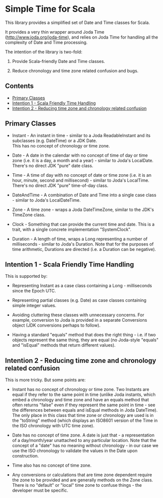 # Simple Time for Scala

This library provides a simplified set of Date and Time classes for Scala.

It provides a very thin wrapper around Joda Time (http://www.joda.org/joda-time), and relies on Joda Time for 
handling all the complexity of Date and Time processing.

The intention of the library is two-fold:

1. Provide Scala-friendly Date and Time classes.

2. Reduce chronology and time zone related confusion and bugs.

## Contents

* [Primary Classes](#primary-classes)
* [Intention 1 - Scala Friendly Time Handling](#intention-1---scala-friendly-time-handling)
* [Intention 2 - Reducing time zone and chronology related confusion](#intention-2---reducing-time-zone-and-chronology-related-confusion)


## Primary Classes

* Instant - An instant in time - similar to a Joda ReadableInstant and its subclasses (e.g. DateTime) or a JDK Date.  
  This has no concept of chronology or time zone.
  
* Date - A date in the calendar with no concept of time of day or time zone (i.e. it is a day, a month and a year) -
  similar to Joda's LocalDate.  There's no direct JDK "pure" date class.
  
* Time - A time of day with no concept of date or time zone (i.e. it is an hour, minute, second and millisecond) -
  similar to Joda's LocalTime.  There's no direct JDK "pure" time-of-day class.
  
* DateAndTime - A combination of Date and Time into a single case class - similar to Joda's LocalDateTime.

* Zone - A time zone - wraps a Joda DateTimeZone, similar to the JDK's TimeZone class.

* Clock - Something that can provide the current time and date.  This is a trait, with a single concrete 
  implementation "SystemClock".

* Duration - A length of time, wraps a Long representing a number of milliseconds - similar to Joda's Duration.  Note
  that for the purposes of time arithmetic, Durations are directed (i.e. a Duration can be negative).

## Intention 1 - Scala Friendly Time Handling

This is supported by:

* Representing Instant as a case class containing a Long - milliseconds since the Epoch UTC.

* Representing partial classes (e.g. Date) as case classes containing simple integer values.

* Avoiding cluttering these classes with unnecessary concerns.  For example, conversion to Joda is provided in a 
  separate Conversions object (JDK conversions perhaps to follow).

* Having a standard "equals" method that does the right thing - i.e. if two objects represent the same thing, they 
  are equal (no Joda-style "equals" and "isEqual" methods that return different values).

## Intention 2 - Reducing time zone and chronology related confusion

This is more tricky.  But some points are:

* Instant has no concept of chronology or time zone.  Two Instants are equal if they refer to the same point in time
  (unlike Joda instants, which embed a chronology and time zone and have an equals method that often returns "false" 
  even if they represent the same point in time - see the differences between equals and isEqual methods
  in Joda DateTime).  The only place in this class that time zone or chronology are used is in the "toString"
  method (which displays an ISO8601 version of the Time in the ISO chronology with UTC time zone).

* Date has no concept of time zone.  A date is just that - a representation of a day/month/year unattached to any 
  particular location.  Note that the concept of a "date" has no meaning without chronology - in our case we use
  the ISO chronology to validate the values in the Date upon construction.

* Time also has no concept of time zone.

* Any conversions or calculations that are time zone dependent require the zone to be provided and are generally 
  methods on the Zone class.  There is no "default" or "local" time zone to confuse things - the developer must 
  be specific.

